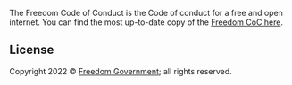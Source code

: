 The Freedom Code of Conduct is the Code of conduct for a free and open internet. You can find the most up-to-date copy of the [Freedom CoC here](https://github.com/FreedomGovernment/FreedomCoC/blob/master/.github/code_of_conduct.md).

## License

Copyright 2022 © [Freedom Government](https://github.com/FreedomGovernment); all rights reserved.
